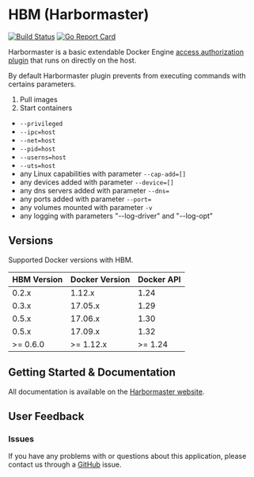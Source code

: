 # HBM (Harbormaster)

[![Build Status](https://travis-ci.org/kassisol/hbm.svg?branch=master)](https://travis-ci.org/kassisol/hbm)
[![Go Report Card](https://goreportcard.com/badge/github.com/kassisol/hbm)](https://goreportcard.com/report/github.com/kassisol/hbm)

Harbormaster is a basic extendable Docker Engine [access authorization plugin](https://docs.docker.com/engine/extend/plugins_authorization/) that runs on directly on the host.

By default Harbormaster plugin prevents from executing commands with certains parameters.
 1. Pull images
 2. Start containers
  * `--privileged`
  * `--ipc=host`
  * `--net=host`
  * `--pid=host`
  * `--userns=host`
  * `--uts=host`
  * any Linux capabilities with parameter `--cap-add=[]`
  * any devices added with parameter `--device=[]`
  * any dns servers added with parameter `--dns=`
  * any ports added with parameter `--port=`
  * any volumes mounted with parameter `-v`
  * any logging with parameters "--log-driver" and "--log-opt"

## Versions

Supported Docker versions with HBM.

| HBM Version | Docker Version | Docker API |
|-------------|----------------|------------|
| 0.2.x       | 1.12.x         | 1.24       |
| 0.3.x       | 17.05.x        | 1.29       |
| 0.5.x       | 17.06.x        | 1.30       |
| 0.5.x       | 17.09.x        | 1.32       |
| >= 0.6.0    | >= 1.12.x      | >= 1.24    |

## Getting Started & Documentation

All documentation is available on the [Harbormaster website](http://harbormaster.io/docs/hbm/).

## User Feedback

### Issues

If you have any problems with or questions about this application, please contact us through a [GitHub](https://github.com/kassisol/hbm/issues) issue.
